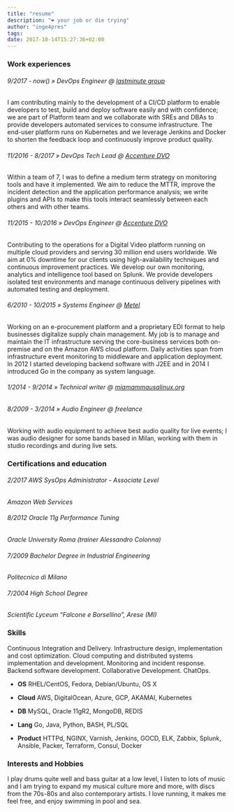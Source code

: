 ```yaml
---
title: "resume"
description: "❤️ your job or die trying"
author: "inge4pres"
tags:
date: 2017-10-14T15:27:36+02:00
---
```


### Work experiences

###### 9/2017 - now()   » DevOps Engineer @ [lastminute group](http://www.lastminutegroup.com/ "lastminute group")
I am contributing mainly to the development of a CI/CD platform to enable developers to test, build and deploy software easily and with confidence; we are part of Platform team and we collaborate with SREs and DBAs to provide developers automated services to consume infrastructure. The end-user platform runs on Kubernetes and we leverage Jenkins and Docker to shorten the feedback loop and continuously improve product quality.

###### 11/2016 - 8/2017  » DevOps Tech Lead @ [Accenture DVO](http://www.accenture.com/us-en/accenture-digital-video)
Within a team of 7, I was to define a medium term strategy on monitoring tools and have it implemented. We aim to reduce the MTTR, improve the incident detection and the application performance analysis; we write plugins and APIs to make this tools interact seamlessly between each others and with other teams.

###### 11/2015 - 10/2016  » DevOps Engineer @ [Accenture DVO](http://www.accenture.com/us-en/accenture-digital-video)
Contributing to the operations for a Digital Video platform running on multiple cloud providers and serving 30 million end users worldwide. We aim at 0% downtime for our clients using high-availability techniques and continuous improvement practices. We develop our own monitoring, analytics and intelligence tool based on Splunk. We provide developers isolated test environments and manage continuous delivery pipelines with automated testing and deployment.

###### 6/2010 - 10/2015 » Systems Engineer @ [Metel](http://www.metel.it)
Working on an e-procurement platform and a proprietary EDI format to help businesses digitalize supply chain management. My job is to manage and maintain the IT infrastructure serving the core-business services both on-premise and on the Amazon AWS cloud platform. Daily activities span from infrastructure event monitoring to middleware and application deployment. In 2012 I started developing backend software with J2EE and in 2014 I introduced Go in the company as system language.

###### 1/2014 - 9/2014  » Technical writer @ [miamammausalinux.org](http://www.miamammausalinux.org)

###### 8/2009 - 3/2014  » Audio Engineer @ freelance
Working with audio equipment to achieve best audio quality for live events; I was audio designer for some bands based in Milan, working with them in studio recordings and during live sets.

### Certifications and education

###### 2/2017 AWS SysOps Administrator - Associate Level
_Amazon Web Services_
###### 8/2012 Oracle 11g Performance Tuning  
_Oracle University Roma (trainer Alessandro Colonna)_
###### 7/2009 Bachelor Degree in Industrial Engineering
_Politecnico di Milano_
###### 7/2004 High School Degree
_Scientific Lyceum “Falcone e Borsellino”, Arese (MI)_

### Skills
Continuous Integration and Delivery. Infrastructure design, implementation and cost optimization. Cloud computing and distributed systems implementation and development. Monitoring and incident response. Backend software development. Collaborative Development. ChatOps.

* __OS__ RHEL/CentOS, Fedora, Debian/Ubuntu, OS X

* __Cloud__ AWS, DigitalOcean, Azure, GCP, AKAMAI, Kubernetes

* __DB__ MySQL, Oracle 11gR2, MongoDB, REDIS

* __Lang__ Go, Java, Python, BASH, PL/SQL

* __Product__ HTTPd, NGINX, Varnish, Jenkins, GOCD, ELK, Zabbix, Splunk, Ansible, Packer, Terraform, Consul, Docker

### Interests and Hobbies
I play drums quite well and bass guitar at a low level, I listen to lots of music and I am trying to expand my musical culture more and more, with discs from the 70s-80s and also contemporary artists. I love running, it makes me feel free, and enjoy swimming in pool and sea.
